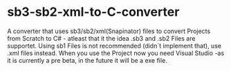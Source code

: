 # sb3-sb2-xml-to-C-converter
A converter that uses sb3/sb2/xml(Snapinator) files to convert Projects from Scratch to C# - atleast that it the idea
.sb3 and .sb2 Files are supportet. Using sb1 Files is not recommended (didn´t implement that), use .xml files instead.
When you use the Project now you need Visual Studio -as it is currently a pre beta, in the future it will be a exe file. 
